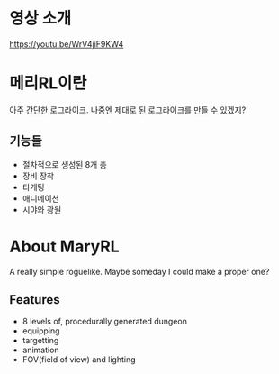 # 영상 소개
https://youtu.be/WrV4jiF9KW4

# 메리RL이란
아주 간단한 로그라이크. 나중엔 제대로 된 로그라이크를 만들 수 있겠지?

## 기능들
 - 절차적으로 생성된 8개 층
 - 장비 장착
 - 타게팅
 - 애니메이션
 - 시야와 광원

# About MaryRL
A really simple roguelike. Maybe someday I could make a proper one?

## Features
 - 8 levels of, procedurally generated dungeon
 - equipping
 - targetting
 - animation
 - FOV(field of view) and lighting
